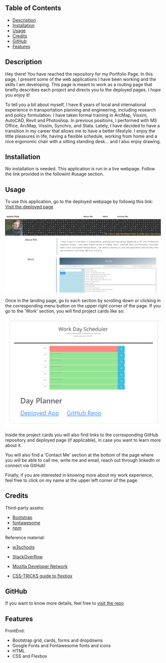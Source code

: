 ## <Portfolio>

## Table of Contents

  - [Description](#description)
  - [Installation](#installation)
  - [Usage](#usage)
  - [Credits](#credits)
  - [GitHub](#github)
  - [Features](#features)

## Description

Hey there! You have reached the repository for my Portfolio Page.
In this page, I present some of the web applications I have been working and the skills I am developing.
This page is meant to work as a routing page that briefly describes each project and directs you to the deployed pages.
I hope you enjoy it!

To tell you a bit about myself, I have 8 years of local and international experience in transportation planning and engineering, including research and policy formulation. I have taken formal training in ArcMap, Vissim, AutoCAD, Revit and Photoshop. In previous positions, I performed with MS Office, ArcMap, Vissim, Synchro, and Stata. Lately, I have decided to have a transition in my career that allows me to have a better lifestyle. I enjoy the little pleasures in life, having a flexible schedule, working from home and a nice ergonomic chair with a sitting standing desk... and I also enjoy drawing.

## Installation

No installation is needed. This application is run in a live webpage. Follow the link provided in the followint #usage section.


## Usage

To use this application, go to the deployed webpage by followig this link: [Visit the deployed page](https://aj-pena.github.io/Portfolio-2.0/)

![Image of the Landing Page]( /Assets/images/screenshot.PNG "Landing Page")

Once in the landing page, go to each section by scrolling down or clicking in the corresponding menu button on the upper right corner of the page. If you go to the 'Work' section, you will find project cards like so:

![Image of a project card](/Assets/images/projetCard.PNG)

Inside the project cards you will also find links to the corresponding GitHub repository and deployed page (if applicable), in case you want to learn more about it.

You will also find a 'Contact Me' section at the bottom of the page where you will be able to call me, write me and email, reach out through linkedIn or connect via GitHub! 

Finally, if you are interested in knowing more about my work experience, feel free to click on my name at the upper left corner of the page.

## Credits

Third-party assets:
- [Bootstrap](https://getbootstrap.com/)
- [fontawesome](https://fontawesome.com/)
- [npm](https://www.npmjs.com/)


Reference material:
- [w3schools](https://www.w3schools.com/)
- [StackOverflow](https://stackoverflow.com/)
- [Mozilla Developer Network](https://developer.mozilla.org/en-US/)

- [CSS-TRICKS guide to flexbox](https://css-tricks.com/snippets/css/a-guide-to-flexbox/)


## GitHub

If you want to know more details, feel free to [visit the repo](https://github.com/aj-pena/Portfolio-2.0.git)


## Features

FrontEnd:
- Bootstrap grid, cards, forms and dropdowns
- Google Fonts and Fontawesome fonts and icons
- HTML
- CSS and Flexbox